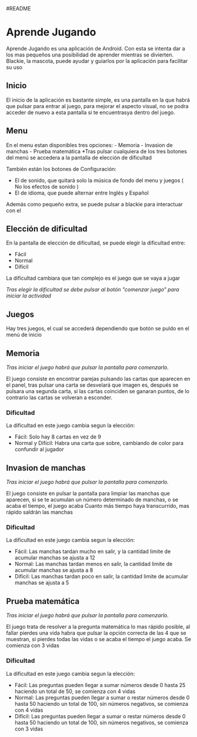 #README

# Aprende Jugando

Aprende Jugando es una aplicación de Android. Con esta se intenta dar a los mas pequeños una posibilidad de aprender mientras se divierten. Blackie, la mascota, puede ayudar y guiarlos por la aplicación
para facilitar su uso

## Inicio
El inicio de la aplicación es bastante simple, es una pantalla en la que habrá que pulsar para entrar al juego, para mejorar el aspecto visual, no se podra acceder de nuevo a esta pantalla si te encuentrasya dentro del juego.
    
## Menu 
En el menu estan disponibles tres opciones:
    - Memoria
    - Invasion de manchas
    - Prueba matemática
*Tras pulsar cualquiera de los tres botones del menú se accedera a la pantalla de elección de dificultad

También están los botones de Configuración:
- El de sonido, que quitará solo la música de fondo del menu y juegos ( No los efectos de sonido )
- El de idioma, que puede alternar entre Inglés y Español

Además como pequeño extra, se puede pulsar a blackie para interactuar con el
## Elección de dificultad

En la pantalla de elección de dificultad, se puede elegir la dificultad entre:
- Fácil
- Normal
- Difícil

La dificultad cambiara que tan complejo es el juego que se vaya a jugar

_Tras elegir la dificultad se debe pulsar al botón "comenzar juego" para iniciar la actividad_

## Juegos

Hay tres juegos, el cual se accederá dependiendo que botón se puldo en el menú de inicio

## Memoria

_Tras iniciar el juego habrá que pulsar la pantalla para comenzarlo._

El juego consiste en encontrar parejas pulsando las cartas que aparecen en el panel, tras pulsar una carta se desvelará que imagen es, después se pulsara una segunda carta, si las cartas
coinciden se ganaran puntos, de lo contrario las cartas se volveran a esconder.

### Dificultad

La dificultad en este juego cambia segun la elección:
- Fácil: Solo hay 8 cartas en vez de 9
- Normal y Difícil: Habra una carta que sobre, cambiando de color para confundir al jugador

## Invasion de manchas

_Tras iniciar el juego habrá que pulsar la pantalla para comenzarlo._

El juego consiste en pulsar la pantalla para limpiar las manchas que aparecen, si se te acumulan un número determinado de manchas, o se acaba el tiempo, el juego acaba
Cuanto más tiempo haya transcurrido, mas rápido saldrán las manchas

### Dificultad

La dificultad en este juego cambia segun la elección:
- Fácil: Las manchas tardan mucho en salir, y la cantidad limite de acumular manchas se ajusta a 12
- Normal: Las manchas tardan menos en salir, la cantidad limite de acumular manchas se ajusta a 8
- Difícil: Las manchas tardan poco en salir, la cantidad limite de acumular manchas se ajusta a 5

## Prueba matemática

_Tras iniciar el juego habrá que pulsar la pantalla para comenzarlo._

El juego trata de resolver a la pregunta matemática lo mas rápido posible, al fallar pierdes una vida habra que pulsar la opción correcta de las 4 que se muestran, 
    si pierdes todas las vidas o se acaba el tiempo el juego acaba. Se comienza con 3 vidas

### Dificultad

La dificultad en este juego cambia segun la elección:
- Fácil: Las preguntas pueden llegar a sumar números desde 0 hasta 25 haciendo un total de 50, se comienza con 4 vidas
- Normal: Las preguntas pueden llegar a sumar o restar números desde 0 hasta 50 haciendo un total de 100, sin números negativos, se comienza con 4 vidas
- Difícil: Las preguntas pueden llegar a sumar o restar números desde 0 hasta 50 haciendo un total de 100, sin números negativos, se comienza con 3 vidas
